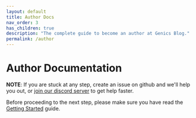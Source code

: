 ```yaml
---
layout: default
title: Author Docs
nav_order: 3
has_children: true
description: "The complete guide to become an author at Genics Blog."
permalink: /author
---
```


# Author Documentation

**NOTE**: If you are stuck at any step, create an issue on github and we'll help you out, or [join our discord server](https://discord.gg/qQEsNkF7F6) to get help faster.

Before proceeding to the next step, please make sure you have read the [Getting Started](/getting-started) guide.
